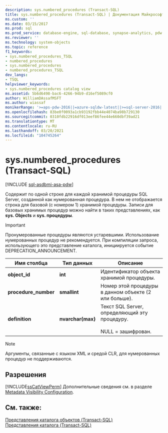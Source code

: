 ```yaml
---
description: sys.numbered_procedures (Transact-SQL)
title: sys.numbered_procedures (Transact-SQL) | Документация Майкрософт
ms.custom: ''
ms.date: 03/15/2017
ms.prod: sql
ms.prod_service: database-engine, sql-database, synapse-analytics, pdw
ms.reviewer: ''
ms.technology: system-objects
ms.topic: reference
f1_keywords:
- sys.numbered_procedures_TSQL
- numbered_procedures
- sys.numbered_procedures
- numbered_procedures_TSQL
dev_langs:
- TSQL
helpviewer_keywords:
- sys.numbered_procedures catalog view
ms.assetid: 5b6d6498-bac6-4266-94b9-d16ef5089cf0
author: WilliamDAssafMSFT
ms.author: wiassaf
monikerRange: '>=aps-pdw-2016||=azure-sqldw-latest||>=sql-server-2016||>=sql-server-linux-2017||=azuresqldb-mi-current'
ms.openlocfilehash: 83be0f0093a1cb93192fbb44e4074ba98b729130
ms.sourcegitcommit: 0310fdb22916df013eef86fee44e660dbf39ad21
ms.translationtype: MT
ms.contentlocale: ru-RU
ms.lasthandoff: 03/20/2021
ms.locfileid: "104745264"
---
```

# <a name="sysnumbered_procedures-transact-sql"></a>sys.numbered_procedures (Transact-SQL)
[!INCLUDE [sql-asdbmi-asa-pdw](../../includes/applies-to-version/sql-asdbmi-asa-pdw.md)]

  Содержит по одной строке для каждой хранимой процедуры SQL Server, созданной как нумерованная процедура. В нем не отображается строка для базовой (с номером 1) хранимой процедуры. Записи для базовых хранимых процедур можно найти в таких представлениях, как **sys. Objects** и **sys. процедуры**.  
  
> [!IMPORTANT]  
>  Пронумерованные процедуры являются устаревшими. Использование нумерованных процедур не рекомендуется. При компиляции запроса, использующего это представление каталога, инициируется событие DEPRECATION_ANNOUNCEMENT.  
  
|Имя столбца|Тип данных|Описание|  
|-----------------|---------------|-----------------|  
|**object_id**|**int**|Идентификатор объекта хранимой процедуры.|  
|**procedure_number**|**smallint**|Номер этой процедуры в данном объекте (2 или больше).|  
|**definition**|**nvarchar(max)**|Текст SQL Server, определяющий эту процедуру.<br /><br /> NULL = зашифрован.|  
  
> [!NOTE]  
>  Аргументы, связанные с языком XML и средой CLR, для нумерованных процедур не поддерживаются.  
  
## <a name="permissions"></a>Разрешения  
 [!INCLUDE[ssCatViewPerm](../../includes/sscatviewperm-md.md)] Дополнительные сведения см. в разделе [Metadata Visibility Configuration](../../relational-databases/security/metadata-visibility-configuration.md).  
  
## <a name="see-also"></a>См. также:  
 [Представления каталога объектов (Transact-SQL)](../../relational-databases/system-catalog-views/object-catalog-views-transact-sql.md)   
 [Представления каталога (Transact-SQL)](../../relational-databases/system-catalog-views/catalog-views-transact-sql.md)  
  
  
